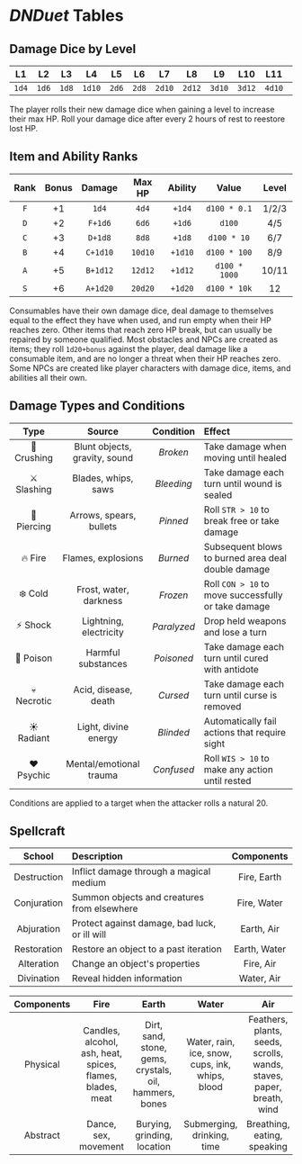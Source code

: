 # *DNDuet* Tables

## Damage Dice by Level

| L1 | L2 | L3 | L4 | L5 | L6 | L7 | L8 | L9 | L10 | L11 | L12 |
|:---:|:---:|:---:|:---:|:---:|:---:|:---:|:---:|:---:|:---:|:---:|:---:|
| `1d4` | `1d6` | `1d8` | `1d10` | `2d6` | `2d8` | `2d10` | `2d12` | `3d10` | `3d12` | `4d10` | `4d12` |

The player rolls their new damage dice when gaining a level to increase their max HP. Roll your damage dice after every 2 hours of rest to reestore lost HP.

## Item and Ability Ranks

| Rank | Bonus | Damage | Max HP | Ability | Value | Level |
|:---:|:---:|:---:|:---:|:---:|:---:|:---:|
| `F` | +1 | `1d4` | `4d4` | `+1d4` | `d100 * 0.1` | 1/2/3 |
| `D` | +2 | `F+1d6` | `6d6` | `+1d6` | `d100` | 4/5 |
| `C` | +3 | `D+1d8` | `8d8` | `+1d8` | `d100 * 10` | 6/7 |
| `B` | +4 | `C+1d10` | `10d10` | `+1d10` | `d100 * 100` | 8/9 |
| `A` | +5 | `B+1d12` | `12d12` | `+1d12` | `d100 * 1000` | 10/11 |
| `S` | +6 | `A+1d20` | `20d20` | `+1d20` | `d100 * 10k` | 12 |

Consumables have their own damage dice, deal damage to themselves equal to the effect they have when used, and run empty when their HP reaches zero. Other items that reach zero HP break, but can usually be repaired by someone qualified. Most obstacles and NPCs are created as items; they roll `1d20+bonus` against the player, deal damage like a consumable item, and are no longer a threat when their HP reaches zero. Some NPCs are created like player characters with damage dice, items, and abilities all their own.

## Damage Types and Conditions

| Type | Source | Condition | Effect |
|:---:|:---:|:---:|:--- |
| 👊 Crushing | Blunt objects, gravity, sound | *Broken* | Take damage when moving until healed |
| ⚔️ Slashing | Blades, whips, saws | *Bleeding* | Take damage each turn until wound is sealed |
| 🏹 Piercing | Arrows, spears, bullets | *Pinned* | Roll `STR > 10` to break free or take damage |
| 🔥 Fire | Flames, explosions | *Burned* | Subsequent blows to burned area deal double damage |
| ❄️ Cold | Frost, water, darkness | *Frozen* | Roll `CON > 10` to move successfully or take damage |
| ⚡️ Shock | Lightning, electricity | *Paralyzed* | Drop held weapons and lose a turn |
| 💉 Poison | Harmful substances | *Poisoned* | Take damage each turn until cured with antidote |
| 💀 Necrotic | Acid, disease, death | *Cursed* | Take damage each turn until curse is removed |
| ☀️ Radiant | Light, divine energy | *Blinded* | Automatically fail actions that require sight |
| ♥️ Psychic | Mental/emotional trauma | *Confused* | Roll `WIS > 10` to make any action until rested |

Conditions are applied to a target when the attacker rolls a natural 20.

## Spellcraft

| School | Description | Components |
|:---:|:--- |:---:|
| Destruction | Inflict damage through a magical medium | Fire, Earth |
| Conjuration | Summon objects and creatures from elsewhere | Fire, Water |
| Abjuration | Protect against damage, bad luck, or ill will | Earth, Air |
| Restoration | Restore an object to a past iteration | Earth, Water |
| Alteration | Change an object's properties | Fire, Air |
| Divination | Reveal hidden information | Water, Air |

| Components | Fire | Earth | Water | Air |
|:---:|:---:|:---:|:---:|:---:|
| Physical | Candles, alcohol, ash, heat, spices, flames, blades, meat | Dirt, sand, stone, gems, crystals, oil, hammers, bones | Water, rain, ice, snow, cups, ink, whips, blood | Feathers, plants, seeds, scrolls, wands, staves, paper, breath, wind |
| Abstract | Dance, sex, movement | Burying, grinding, location | Submerging, drinking, time | Breathing, eating, speaking |
